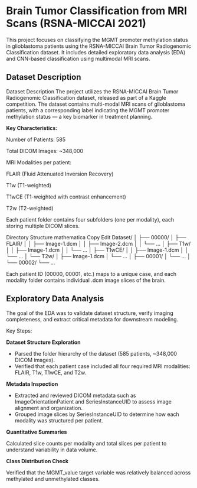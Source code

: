 # Brain Tumor Classification from MRI Scans (RSNA-MICCAI 2021)
This project focuses on classifying the MGMT promoter methylation status in glioblastoma patients using the RSNA-MICCAI Brain Tumor Radiogenomic Classification dataset. It includes detailed exploratory data analysis (EDA) and CNN-based classification using multimodal MRI scans.

## Dataset Description
Dataset Description
The project utilizes the RSNA-MICCAI Brain Tumor Radiogenomic Classification dataset, released as part of a Kaggle competition. The dataset contains multi-modal MRI scans of glioblastoma patients, with a corresponding label indicating the MGMT promoter methylation status — a key biomarker in treatment planning.

**Key Characteristics:**

Number of Patients: 585

Total DICOM Images: ~348,000

MRI Modalities per patient:

FLAIR (Fluid Attenuated Inversion Recovery)

T1w (T1-weighted)

T1wCE (T1-weighted with contrast enhancement)

T2w (T2-weighted)

Each patient folder contains four subfolders (one per modality), each storing multiple DICOM slices.

Directory Structure
mathematica
Copy
Edit
Dataset/
│
├── 00000/
│   ├── FLAIR/
│   │   ├── Image-1.dcm
│   │   ├── Image-2.dcm
│   │   └── ...
│   ├── T1w/
│   │   ├── Image-1.dcm
│   │   └── ...
│   ├── T1wCE/
│   │   ├── Image-1.dcm
│   │   └── ...
│   └── T2w/
│       ├── Image-1.dcm
│       └── ...
│
├── 00001/
│   └── ...
│
└── 00002/
    └── ...

Each patient ID (00000, 00001, etc.) maps to a unique case, and each modality folder contains individual .dcm image slices of the brain.

## Exploratory Data Analysis

The goal of the EDA was to validate dataset structure, verify imaging completeness, and extract critical metadata for downstream modeling.

Key Steps:

**Dataset Structure Exploration**

- Parsed the folder hierarchy of the dataset (585 patients, ~348,000 DICOM images).
- Verified that each patient case included all four required MRI modalities: FLAIR, T1w, T1wCE, and T2w.

**Metadata Inspection**

- Extracted and reviewed DICOM metadata such as ImageOrientationPatient and SeriesInstanceUID to assess image alignment and organization.
- Grouped image slices by SeriesInstanceUID to determine how each modality was structured per patient.

**Quantitative Summaries**

Calculated slice counts per modality and total slices per patient to understand variability in data volume.

**Class Distribution Check**

Verified that the MGMT_value target variable was relatively balanced across methylated and unmethylated classes.


